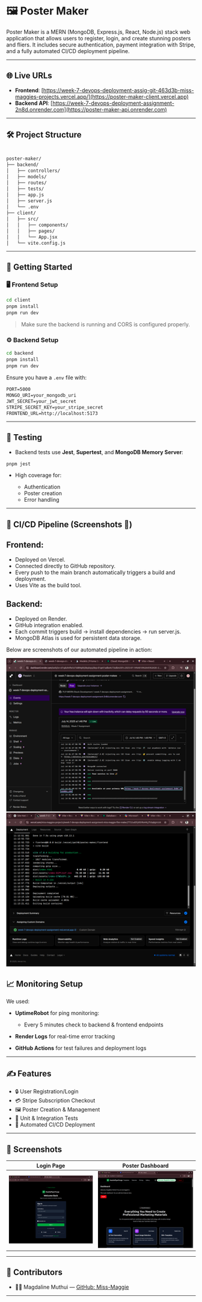 # 🖼️ Poster Maker

Poster Maker is a MERN (MongoDB, Express.js, React, Node.js) stack web application that allows users to register, login, and create stunning posters and fliers. It includes secure authentication, payment integration with Stripe, and a fully automated CI/CD deployment pipeline.

---

## 🌐 Live URLs

- **Frontend**: [https://week-7-devops-deployment-assig-git-463d3b-miss-maggies-projects.vercel.app/](https://poster-maker-client.vercel.app)
- **Backend API**: [https://week-7-devops-deployment-assignment-2n8d.onrender.com](https://poster-maker-api.onrender.com)

---

## 🛠️ Project Structure

```

poster-maker/
├── backend/
│   ├── controllers/
│   ├── models/
│   ├── routes/
│   ├── tests/
│   ├── app.js
│   ├── server.js
│   └── .env
├── client/
│   ├── src/
│   │   ├── components/
│   │   ├── pages/
│   │   └── App.jsx
│   └── vite.config.js

````

---

## 🚀 Getting Started

### 🖥️ Frontend Setup

```bash
cd client
pnpm install
pnpm run dev
````

> Make sure the backend is running and CORS is configured properly.

### ⚙️ Backend Setup

```bash
cd backend
pnpm install
pnpm run dev
```

Ensure you have a `.env` file with:

```env
PORT=5000
MONGO_URI=your_mongodb_uri
JWT_SECRET=your_jwt_secret
STRIPE_SECRET_KEY=your_stripe_secret
FRONTEND_URL=http://localhost:5173
```

---

## 🧪 Testing

* Backend tests use **Jest**, **Supertest**, and **MongoDB Memory Server**:

```bash
pnpm jest
```

* High coverage for:

  * Authentication
  * Poster creation
  * Error handling

---

## 🔄 CI/CD Pipeline (Screenshots 📸)

## Frontend:
- Deployed on Vercel.
- Connected directly to GitHub repository.
- Every push to the main branch automatically triggers a build and deployment.
- Uses Vite as the build tool.

## Backend:
- Deployed on Render.
- GitHub integration enabled.
- Each commit triggers build → install dependencies → run server.js.
- MongoDB Atlas is used for persistent data storage.



Below are screenshots of our automated pipeline in action:

![Backend](./poster-maker/frontend/public/Screenshots/Backend.png)
![Frontend](./poster-maker/frontend/public/Screenshots/Frontend.png)


## 📈 Monitoring Setup

We used:

* **UptimeRobot** for ping monitoring:

  * Every 5 minutes check to backend & frontend endpoints
* **Render Logs** for real-time error tracking
* **GitHub Actions** for test failures and deployment logs

---

## ✍️ Features

* 🔒 User Registration/Login
* 💳 Stripe Subscription Checkout
* 🖼️ Poster Creation & Management
* 🧪 Unit & Integration Tests
* 🔄 Automated CI/CD Deployment

---

## 📸 Screenshots

| Login Page                      | Poster Dashboard                        |
| ------------------------------- | --------------------------------------- |
| ![Login](./poster-maker/frontend/public/Screenshots/Login.png) | ![Dashboard](./poster-maker/frontend/public/Screenshots/Dashboard.png) |

---

## 🤝 Contributors

* 👩‍💻 Magdaline Muthui — [GitHub: Miss-Maggie](https://github.com/Miss-Maggie)

---